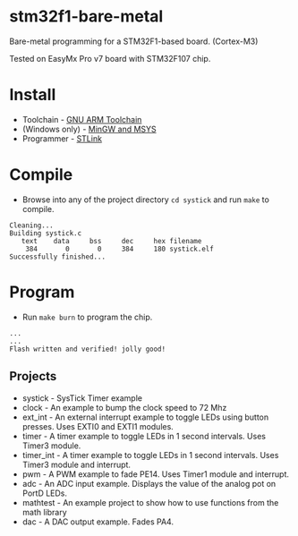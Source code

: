 # stm32f1-bare-metal

Bare-metal programming for a STM32F1-based board. (Cortex-M3)

Tested on EasyMx Pro v7 board with STM32F107 chip.

# Install
* Toolchain - [GNU ARM Toolchain](https://developer.arm.com/open-source/gnu-toolchain/gnu-rm/downloads)
* (Windows only) - [MinGW and MSYS ](http://www.mingw.org/)
* Programmer - [STLink](https://github.com/texane/stlink)

# Compile
* Browse into any of the project directory `cd systick` and run `make` to compile.
```
Cleaning...
Building systick.c
   text	   data	    bss	    dec	    hex	filename
    384	      0	      0	    384	    180	systick.elf
Successfully finished...
```

# Program
* Run `make burn` to program the chip.
```
...
...
Flash written and verified! jolly good!
```

## Projects
* systick - SysTick Timer example
* clock - An example to bump the clock speed to 72 Mhz
* ext_int - An external interrupt example to toggle LEDs using button presses. Uses EXTI0 and EXTI1 modules.
* timer - A timer example to toggle LEDs in 1 second intervals. Uses Timer3 module.
* timer_int - A timer example to toggle LEDs in 1 second intervals. Uses Timer3 module and interrupt.
* pwm - A PWM example to fade PE14. Uses Timer1 module and interrupt.
* adc - An ADC input example. Displays the value of the analog pot on PortD LEDs.
* mathtest - An example project to show how to use functions from the math library
* dac - A DAC output example. Fades PA4.
